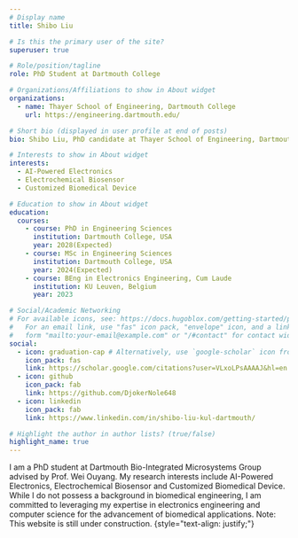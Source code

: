 ```yaml
---
# Display name
title: Shibo Liu

# Is this the primary user of the site?
superuser: true

# Role/position/tagline
role: PhD Student at Dartmouth College

# Organizations/Affiliations to show in About widget
organizations:
  - name: Thayer School of Engineering, Dartmouth College
    url: https://engineering.dartmouth.edu/

# Short bio (displayed in user profile at end of posts)
bio: Shibo Liu, PhD candidate at Thayer School of Engineering, Dartmouth College. Email address Shibo.Liu.TH AT dartmouth.edu

# Interests to show in About widget
interests:
  - AI-Powered Electronics
  - Electrochemical Biosensor
  - Customized Biomedical Device

# Education to show in About widget
education:
  courses:
    - course: PhD in Engineering Sciences
      institution: Dartmouth College, USA
      year: 2028(Expected)
    - course: MSc in Engineering Sciences
      institution: Dartmouth College, USA
      year: 2024(Expected)
    - course: BEng in Electronics Engineering, Cum Laude
      institution: KU Leuven, Belgium
      year: 2023

# Social/Academic Networking
# For available icons, see: https://docs.hugoblox.com/getting-started/page-builder/#icons
#   For an email link, use "fas" icon pack, "envelope" icon, and a link in the
#   form "mailto:your-email@example.com" or "/#contact" for contact widget.
social:
  - icon: graduation-cap # Alternatively, use `google-scholar` icon from `ai` icon pack
    icon_pack: fas
    link: https://scholar.google.com/citations?user=VLxoLPsAAAAJ&hl=en
  - icon: github
    icon_pack: fab
    link: https://github.com/DjokerNole648
  - icon: linkedin
    icon_pack: fab
    link: https://www.linkedin.com/in/shibo-liu-kul-dartmouth/

# Highlight the author in author lists? (true/false)
highlight_name: true
---
```


I am a PhD student at Dartmouth Bio-Integrated Microsystems Group advised by Prof. Wei Ouyang. My research interests include AI-Powered Electronics, Electrochemical Biosensor and Customized Biomedical Device. While I do not possess a background in biomedical engineering, I am committed to leveraging my expertise in electronics engineering and computer science for the advancement of biomedical applications. Note: This website is still under construction.
{style="text-align: justify;"}
